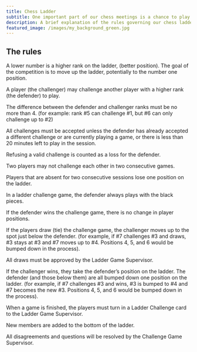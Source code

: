 ```yaml
---
title: Chess Ladder
subtitle: One important part of our chess meetings is a chance to play competitive face-to-face games with each other. To add a little more interest, we have an ongoing chess ladder competition. The rules governing this activity are detailed below.
description: A brief explanation of the rules governing our chess ladder.
featured_image: /images/my_background_green.jpg
---
```


## The rules

A lower number is a higher rank on the ladder, (better position). The goal of the competition is to move up the ladder, potentially to the number one position.

A player (the challenger) may challenge another player with a higher rank (the defender) to play.

The difference between the defender and challenger ranks must be no more than 4.
(for example: rank #5 can challenge #1, but #6 can only challenge up to #2)

All challenges must be accepted unless the defender has already accepted a different challenge or are currently playing a game, or there is less than 20 minutes left to play in the session.

Refusing a valid challenge is counted as a loss for the defender.

Two players may not challenge each other in two consecutive games.

Players that are absent for two consecutive sessions lose one position on the ladder.

In a ladder challenge game, the defender always plays with the black pieces.

If the defender wins the challenge game, there is no change in player positions.

If the players draw (tie) the challenge game, the challenger moves up to the spot just below the defender. 
(for example, if #7 challenges #3 and draws, #3 stays at #3 and #7 moves up to #4. Positions 4, 5, and 6 would be bumped down in the process).

All draws must be approved by the Ladder Game Supervisor.

If the challenger wins, they take the defender’s position on the ladder. The defender (and those below them) are all bumped down one position on the ladder.
(for example, if #7 challenges #3 and wins, #3 is bumped to #4 and #7 becomes the new #3. Positions 4, 5, and 6 would be bumped down in the process).

When a game is finished, the players must turn in a Ladder Challenge card to the Ladder Game Supervisor.

New members are added to the bottom of the ladder.

All disagreements and questions will be resolved by the Challenge Game Supervisor.
